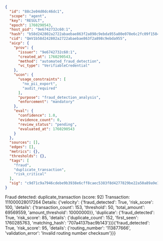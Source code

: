 ```json
{
  "id": "88c2e04d0dc46dc1",
  "scope": "agent",
  "key": "RESULT",
  "epoch": 1760290543,
  "host_pid": "9e6742732c60:1",
  "hash": "b58d242802a2722abaebae863f2a898c9ebda955a80e078e6c2fc09f1584a949",
  "cid": "QmV1b58d242802a2722abaebae863f2a898c9ebda955",
  "aicp": {
    "prov": {
      "issuer": "9e6742732c60:1",
      "created_at": 1760290543,
      "method": "automated_fraud_detection",
      "vc_type": "VerifiableCredential"
    },
    "ucon": {
      "usage_constraints": [
        "no_pii_export",
        "audit_required"
      ],
      "purpose": "fraud_detection_analysis",
      "enforcement": "mandatory"
    },
    "eval": {
      "confidence": 1.0,
      "evidence_count": 0,
      "review_status": "pending",
      "evaluated_at": 1760290543
    }
  },
  "sources": [],
  "edges": [],
  "metrics": {},
  "thresholds": {},
  "tags": [
    "fraud",
    "duplicate_transaction",
    "risk_critical"
  ],
  "sig": "c9d71c9a7946cdebe9b3938e6cff8caec5383f8d4277829be22a50a89a9e1d9c"
}
```

Fraud detected: duplicate_transaction (score: 92)
Transaction: 111000028017264
Details: {'velocity': {'fraud_detected': True, 'risk_score': 100, 'details': {'transaction_count': 153, 'threshold': 50, 'total_amount': 69569559, 'amount_threshold': 10000000}}, 'duplicate': {'fraud_detected': True, 'risk_score': 85, 'details': {'duplicate_count': 152, 'first_seen': 1760285763, 'matching_hash': '707a4137bac9b143'}}}{'fraud_detected': True, 'risk_score': 95, 'details': {'routing_number': '113877666', 'validation_error': 'Invalid routing number checksum'}}}
